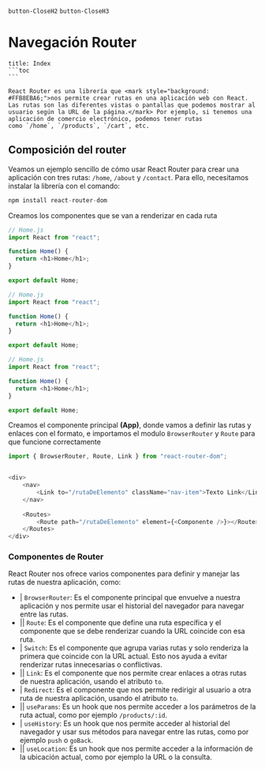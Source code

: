 
`button-CloseH2` `button-CloseH3`
# Navegación Router
````ad-info
title: Index
```toc
```
````

````ad-abstract
React Router es una librería que <mark style="background: #FFB8EBA6;">nos permite crear rutas en una aplicación web con React. Las rutas son las diferentes vistas o pantallas que podemos mostrar al usuario según la URL de la página.</mark> Por ejemplo, si tenemos una aplicación de comercio electrónico, podemos tener rutas como `/home`, `/products`, `/cart`, etc.
````

## Composición del router
Veamos un ejemplo sencillo de cómo usar React Router para crear una aplicación con tres rutas: `/home`, `/about` y `/contact`. Para ello, necesitamos instalar la librería con el comando: 
```js TI:"Instalar Router"
npm install react-router-dom
```

Creamos los componentes que se van a renderizar en cada ruta
```js TI:"Componentes de ejemplo" "FOLD"
// Home.js
import React from "react";

function Home() {
  return <h1>Home</h1>;
}

export default Home;

// Home.js
import React from "react";

function Home() {
  return <h1>Home</h1>;
}

export default Home;

// Home.js
import React from "react";

function Home() {
  return <h1>Home</h1>;
}

export default Home;

```

Creamos el componente principal <b>(App)</b>, donde vamos a definir las rutas y enlaces con el formato, e importamos el modulo ``BrowserRouter`` y ``Route`` para que funcione correctamente
```js TI:"Definir rutas"
import { BrowserRouter, Route, Link } from "react-router-dom";


<div>
	<nav>
	    <Link to="/rutaDeElemento" className="nav-item">Texto Link</Link>
    </nav>
     
	<Routes> 
	    <Route path="/rutaDeElemento" element={<Componente />}></Route>
    </Routes>
</div>
```
### Componentes de Router
React Router nos ofrece varios componentes para definir y manejar las rutas de nuestra aplicación, como:
- |   `BrowserRouter`: Es el componente principal que envuelve a nuestra aplicación y nos permite usar el historial del navegador para navegar entre las rutas.
- ||   `Route`: Es el componente que define una ruta específica y el componente que se debe renderizar cuando la URL coincide con esa ruta.
- |  `Switch`: Es el componente que agrupa varias rutas y solo renderiza la primera que coincide con la URL actual. Esto nos ayuda a evitar renderizar rutas innecesarias o conflictivas.
- ||  `Link`: Es el componente que nos permite crear enlaces a otras rutas de nuestra aplicación, usando el atributo `to`.
- |  `Redirect`: Es el componente que nos permite redirigir al usuario a otra ruta de nuestra aplicación, usando el atributo `to`.
- ||  `useParams`: Es un hook que nos permite acceder a los parámetros de la ruta actual, como por ejemplo `/products/:id`.
- |  `useHistory`: Es un hook que nos permite acceder al historial del navegador y usar sus métodos para navegar entre las rutas, como por ejemplo `push` o `goBack`.
- ||  `useLocation`: Es un hook que nos permite acceder a la información de la ubicación actual, como por ejemplo la URL o la consulta.


